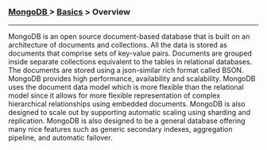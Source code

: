 

### [MongoDB ](../MongoDB.md) > [Basics](Basics.md) > Overview
___

MongoDB is an open source document-based database that is built on an architecture of documents and collections. All the data is stored as documents that comprise sets of key-value pairs. Documents are grouped inside separate collections equivalent to the tables in relational databases. The documents are stored using a json-similar rich format called BSON.  MongoDB provides high performance, availability and scalability. MongoDB uses the document data model which is more flexible than the relational model since it allows for more flexible representation of complex hierarchical relationships using embedded documents.  MongoDB is also designed to scale out by supporting automatic scaling using sharding and replication. MongoDB is also designed to be a general database offering many nice features such as generic secondary indexes, aggregation pipeline, and automatic failover.
